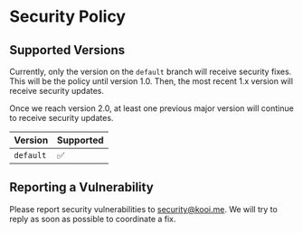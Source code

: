 # Security Policy

## Supported Versions

Currently, only the version on the `default` branch will receive security fixes.
This will be the policy until version 1.0. Then, the most recent 1.x version
will receive security updates.

Once we reach version 2.0, at least one previous major version will continue to
receive security updates.

| Version | Supported |
|-| -|
| `default` | :white_check_mark: |

## Reporting a Vulnerability

Please report security vulnerabilities to [security@kooi.me][]. We will try to
reply as soon as possible to coordinate a fix.

[security@kooi.me]: mailto:security@kooi.me
